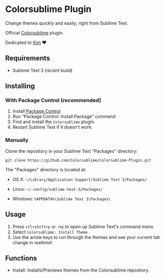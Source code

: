 Colorsublime Plugin
===================

Change themes quickly and easily, right from Sublime Text.

Official [Colorsublime](http://colorsublime.com/) plugin.

Dedicated to [Kim](https://github.com/kimeberz) :heart:

Requirements
------------
* Sublime Text 3 (recent build)

Installing
----------
### With Package Control (recommended)
1. Install [Package Control](https://sublime.wbond.net/installation)
2. Run “Package Control: Install Package” command
3. Find and install the `Colorsublime` plugin.
4. Restart Sublime Text if it doesn't work.

### Manually
Clone the repository in your Sublime Text "Packages" directory:

    git clone https://github.com/Colorsublime/Colorsublime-Plugin.git


The "Packages" directory is located at:

* OS X: `~/Library/Application Support/Sublime Text 3/Packages/`

* Linux: `~/.config/sublime-text-3/Packages/`

* Windows: `%APPDATA%\Sublime Text 3\Packages\`

Usage
-----
1. Press `ctl+shift+p` or `⇧⌘p` to open up Sublime Text's command menu
2. Select `Colorsublime: Install Theme`
3. Use the arrow keys to run through the themes and see your current tab change in realtime!

Functions
---------
* Install: Installs/Previews themes from the Colorsublime repository.
